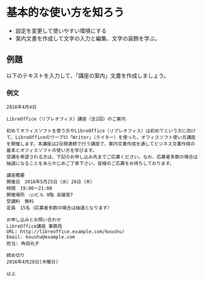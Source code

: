 # 基本的な使い方を知ろう


- 設定を変更して使いやすい環境にする
- 案内文書を作成して文字の入力と編集、文字の装飾を学ぶ。


## 例題

以下のテキストを入力して、「講座の案内」文書を作成しましょう。

### 例文

```
2016年4月4日

LibreOffice（リブレオフィス）講座（全2回）のご案内

初めてオフィスソフトを使う方やLibreOffice（リブレオフィス）は初めてという方に向けて、LibreOfficeのワープロ「Writer」（ライター）を使った、オフィスソフト使い方講座を開催します。本講座は2日間連続で行う講座で、案内文書作成を通してビジネス文書作成の基本とオフィスソフトの使い方を学びます。
受講を希望される方は、下記のお申し込み先までご応募ください。なお、応募者多数の場合は抽選になることをあらかじめご了承下さい。皆様のご応募をお待ちしております。

講座概要
開催日　2016年5月25日（水）26日（木）
時間　19:00〜21:00
開催場所　○○ビル 9階 会議室7
受講料　無料
定員　15名（応募者多数の場合は抽選となります）

お申し込みとお問い合わせ
LibreOffice講座 事務局
URL: http://libreoffice.example.com/koushu/
Email: koushu@example.com
担当: 角田丸子

締め切り
2016年4月28日(木曜日)

以上
```


